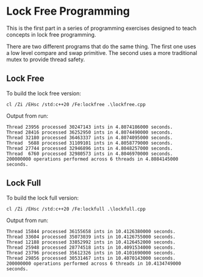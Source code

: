 # Lock Free Programming

This is the first part in a series of programming exercises designed to teach
concepts in lock free programming.

There are two different programs that do the same thing. The first one uses a
low level compare and swap primitive. The second uses a more traditional mutex
to provide thread safety.

## Lock Free

To build the lock free version:

```text
cl /Zi /EHsc /std:c++20 /Fe:lockfree .\lockfree.cpp
```

Output from run:

```text
Thread 23956 processed 30247143 ints in 4.8074186000 seconds.
Thread 28416 processed 36252950 ints in 4.8074490000 seconds.
Thread 32180 processed 36463337 ints in 4.8074095000 seconds.
Thread  5688 processed 31109101 ints in 4.8058779000 seconds.
Thread 27744 processed 32946896 ints in 4.8048257000 seconds.
Thread  6760 processed 32980573 ints in 4.8046970000 seconds.
200000000 operations performed across 6 threads in 4.8084145000 seconds.
```

## Lock Full

To build the lock full version:

```text
cl /Zi /EHsc /std:c++20 /Fe:lockfull .\lockfull.cpp
```

Output from run:

```text
Thread 15844 processed 36155658 ints in 10.4126380000 seconds.
Thread 33604 processed 35073039 ints in 10.4126755000 seconds.
Thread 12188 processed 33852992 ints in 10.4126452000 seconds.
Thread 25948 processed 28774518 ints in 10.4091534000 seconds.
Thread 23796 processed 35612326 ints in 10.4101690000 seconds.
Thread 29856 processed 30531467 ints in 10.4070143000 seconds.
200000000 operations performed across 6 threads in 10.4134749000 seconds.
```
